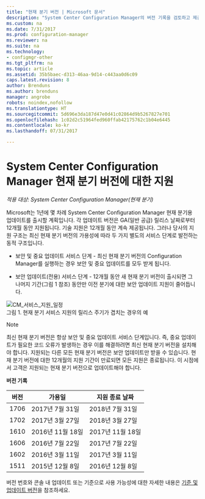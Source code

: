```yaml
---
title: "현재 분기 버전 | Microsoft 문서"
description: "System Center Configuration Manager의 버전 기록을 검토하고 제공하는 서비스의 단계에 대해 알아봅니다."
ms.custom: na
ms.date: 7/31/2017
ms.prod: configuration-manager
ms.reviewer: na
ms.suite: na
ms.technology:
- configmgr-other
ms.tgt_pltfrm: na
ms.topic: article
ms.assetid: 35b5baec-d313-46aa-9d14-c443aa0d6c09
caps.latest.revision: 8
author: Brenduns
ms.author: brenduns
manager: angrobe
robots: noindex,nofollow
ms.translationtype: HT
ms.sourcegitcommit: 5d696e3da187d47e0d41c02864d9b5267827e701
ms.openlocfilehash: 1c02d2c51964fed960ffab42175762c1b04e6445
ms.contentlocale: ko-kr
ms.lasthandoff: 07/31/2017

---
```

# <a name="support-for-system-center-configuration-manager-current-branch-versions"></a>System Center Configuration Manager 현재 분기 버전에 대한 지원

*적용 대상: System Center Configuration Manager(현재 분기)*

Microsoft는 1년에 몇 차례 System Center Configuration Manager 현재 분기용 업데이트를 출시할 계획입니다. 각 업데이트 버전은 GA(일반 공급) 릴리스 날짜로부터 12개월 동안 지원됩니다. 기술 지원은 12개월 동안 계속 제공됩니다. 그러나 당사의 지원 구조는 최신 현재 분기 버전의 가용성에 따라 두 가지 별도의 서비스 단계로 발전하는 동적 구조입니다.  

-   보안 및 중요 업데이트 서비스 단계 - 최신 현재 분기 버전의 Configuration Manager를 실행하는 경우 보안 및 중요 업데이트를 모두 받게 됩니다.  

-   보안 업데이트(전용) 서비스 단계 - 12개월 동안 새 현재 분기 버전이 출시되면 그 나머지 기간(그림 1 참조) 동안만 이전 분기에 대한 보안 업데이트 지원이 줄어듭니다.  

 ![CM&#95;서비스&#95;지원&#95;일정](../../../core/servers/manage/media/CM_Servicing_support_timeline.png "CM_Servicing_support_timeline")  
그림 1. 현재 분기 서비스 지원의 릴리스 주기가 겹치는 경우의 예

> [!NOTE]  
>  최신 현재 분기 버전은 항상 보안 및 중요 업데이트 서비스 단계입니다. 즉, 중요 업데이트가 필요한 코드 오류가 발생하는 경우 이를 해결하려면 최신 현재 분기 버전을 설치해야 합니다. 지원되는 다른 모든 현재 분기 버전은 보안 업데이트만 받을 수 있습니다. 현재 분기 버전에 대한 12개월의 지원 기간이 만료되면 모든 지원은 종료됩니다. 이 시점에서 고객은 지원되는 현재 분기 버전으로 업데이트해야 합니다.  

 **버전 기록**  

|버전|가용일|지원 종료 날짜|  
|-------------|-----------------------|----------------------|  
|1706|2017년 7월 31일|2018년 7월 31일|
|1702|2017년 3월 27일|2018년 3월 27일|
|1610|2016년 11월 18일|2017년 11월 18일|
|1606|2016년 7월 22일| 2017년 7월 22일|
|1602|2016년 3월 11일|2017년 3월 11일|
|1511|2015년 12월 8일|2016년 12월 8일|  




버전 번호와 콘솔 내 업데이트 또는 기준으로 사용 가능성에 대한 자세한 내용은 [기준 및 업데이트 버전](/sccm/core/servers/manage/updates#a-namebkmkbaselinesa-baseline-and-update-versions)을 참조하세요.

